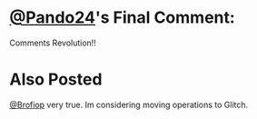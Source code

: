 # [@Pando24](https://replit.com/@Pando24)'s Final Comment:

Comments Revolution!!

# Also Posted

[@Brofiop](https://replit.com/@Brofiop) very true. Im considering moving operations to Glitch.